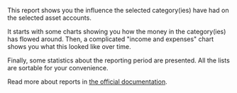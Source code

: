 This report shows you the influence the selected category(ies) have had on the selected asset accounts.

It starts with some charts showing you how the money in the category(ies) has flowed around. Then, a complicated "income and expenses" chart shows you what this looked like over time.

Finally, some statistics about the reporting period are presented. All the lists are sortable for your convenience.

Read more about reports in [the official documentation](https://docs.firefly-iii.org/advanced-concepts/reports).